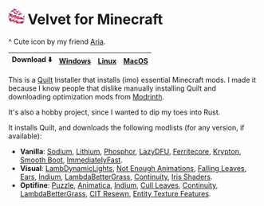 # ![Icon](docs/icon.png) Velvet for Minecraft

^ Cute icon by my friend [Aria](https://twitter.com/sepiaclockworks).

|Download ⬇️|[Windows](https://nightly.link/derspyy/velvet/workflows/rust/main/velvet-windows-latest.zip)|[Linux](https://nightly.link/derspyy/velvet/workflows/rust/main/velvet-ubuntu-latest.zip)|[MacOS](https://nightly.link/derspyy/velvet/workflows/rust/main/velvet-macos-latest.zip)
|-|-|-|-|

This is a [Quilt](https://quiltmc.org) Installer that installs (imo) essential Minecraft mods.
I made it because I know people that dislike manually installing Quilt and downloading optimization mods from [Modrinth](https://modrinth.com).

It's also a hobby project, since I wanted to dip my toes into Rust.

It installs Quilt, and downloads the following modlists (for any version, if available):

- **Vanilla**: [Sodium](https://modrinth.com/mod/sodium), [Lithium](https://modrinth.com/mod/lithium), [Phosphor](https://modrinth.com/mod/phosphor), [LazyDFU](https://modrinth.com/mod/lazydfu), [Ferritecore](https://modrinth.com/mod/ferritecore), [Krypton](https://modrinth.com/mod/krypton), [Smooth Boot](https://modrinth.com/mod/smoothboot-fabric), [ImmediatelyFast](https://modrinth.com/mod/immediatelyfast).
- **Visual**: [LambDynamicLights](https://modrinth.com/mod/lambdynamiclights), [Not Enough Animations](https://modrinth.com/mod/not-enough-animations), [Falling Leaves](https://modrinth.com/mod/fallingleaves), [Ears](https://modrinth.com/mod/ears), [Indium](https://modrinth.com/mod/indium), [LambdaBetterGrass](lambdabettergrass), [Continuity](https://modrinth.com/mod/continuity), [Iris Shaders](https://modrinth.com/mod/iris).
- **Optifine**: [Puzzle](https://modrinth.com/mod/puzzle), [Animatica](animatica), [Indium](https://modrinth.com/mod/indium), [Cull Leaves](https://modrinth.com/mod/cull-leaves), [Continuity](https://modrinth.com/mod/continuity), [LambdaBetterGrass](https://modrinth.com/mod/lambdabettergrass), [CIT Resewn](https://modrinth.com/mod/cit-resewn), [Entity Texture Features](https://modrinth.com/mod/entitytexturefeatures).
